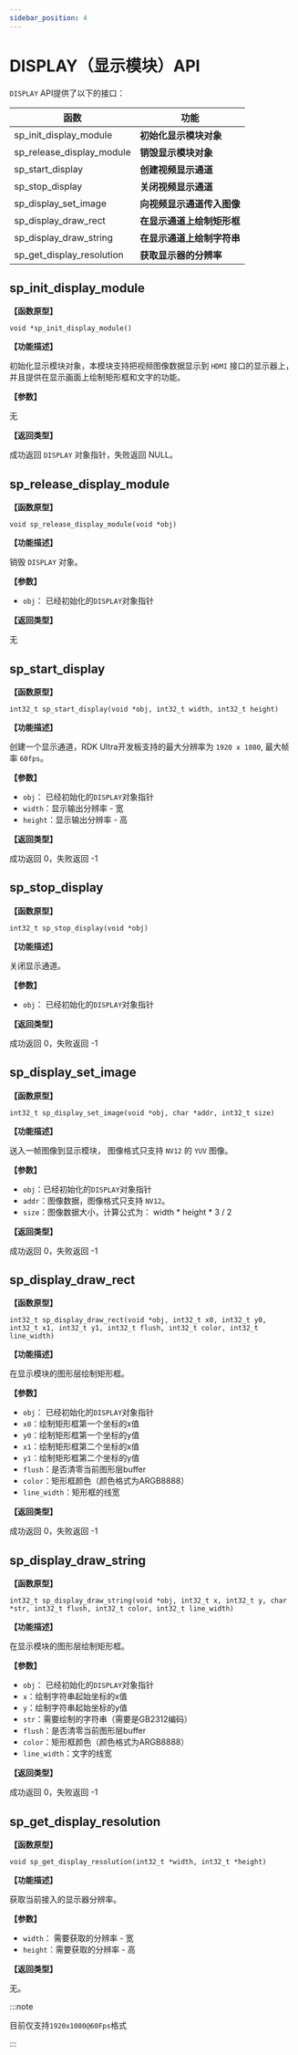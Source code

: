 ```yaml
---
sidebar_position: 4
---
```


# DISPLAY（显示模块）API

`DISPLAY` API提供了以下的接口：

| 函数 | 功能 |
| ---- | ----- |
| sp_init_display_module | **初始化显示模块对象** |
| sp_release_display_module | **销毁显示模块对象** |
| sp_start_display | **创建视频显示通道** |
| sp_stop_display | **关闭视频显示通道** |
| sp_display_set_image | **向视频显示通道传入图像** |
| sp_display_draw_rect | **在显示通道上绘制矩形框** |
| sp_display_draw_string | **在显示通道上绘制字符串** |
| sp_get_display_resolution | **获取显示器的分辨率** |

## sp_init_display_module  

**【函数原型】**  

`void *sp_init_display_module()`

**【功能描述】**  

初始化显示模块对象，本模块支持把视频图像数据显示到 `HDMI` 接口的显示器上，并且提供在显示画面上绘制矩形框和文字的功能。

**【参数】**

无

**【返回类型】** 

成功返回 `DISPLAY` 对象指针，失败返回 NULL。

## sp_release_display_module  

**【函数原型】**  

`void sp_release_display_module(void *obj)`

**【功能描述】**  

销毁 `DISPLAY` 对象。

**【参数】**

- `obj`： 已经初始化的`DISPLAY`对象指针

**【返回类型】** 

无

## sp_start_display  

**【函数原型】**  

`int32_t sp_start_display(void *obj, int32_t width, int32_t height)`

**【功能描述】**  

创建一个显示通道，RDK Ultra开发板支持的最大分辨率为 `1920 x 1080`, 最大帧率 `60fps`。

**【参数】**

- `obj`： 已经初始化的`DISPLAY`对象指针
- `width`：显示输出分辨率 - 宽
- `height`：显示输出分辨率 - 高

**【返回类型】** 

成功返回 0，失败返回 -1

## sp_stop_display  

**【函数原型】**  

`int32_t sp_stop_display(void *obj)`

**【功能描述】**  

关闭显示通道。

**【参数】**

- `obj`： 已经初始化的`DISPLAY`对象指针

**【返回类型】** 

成功返回 0，失败返回 -1

## sp_display_set_image  

**【函数原型】**  

`int32_t sp_display_set_image(void *obj, char *addr, int32_t size)`

**【功能描述】**  

送入一帧图像到显示模块， 图像格式只支持 `NV12` 的 `YUV` 图像。

**【参数】**

- `obj`：已经初始化的`DISPLAY`对象指针
- `addr`：图像数据，图像格式只支持 `NV12`。
- `size`：图像数据大小，计算公式为： width * height * 3 / 2

**【返回类型】** 

成功返回 0，失败返回 -1

## sp_display_draw_rect  

**【函数原型】**  

`int32_t sp_display_draw_rect(void *obj, int32_t x0, int32_t y0, int32_t x1, int32_t y1, int32_t flush, int32_t color, int32_t line_width)`

**【功能描述】**  

在显示模块的图形层绘制矩形框。

**【参数】**

- `obj`： 已经初始化的`DISPLAY`对象指针
- `x0`：绘制矩形框第一个坐标的x值
- `y0`：绘制矩形框第一个坐标的y值
- `x1`：绘制矩形框第二个坐标的x值
- `y1`：绘制矩形框第二个坐标的y值
- `flush`：是否清零当前图形层buffer
- `color`：矩形框颜色（颜色格式为ARGB8888）
- `line_width`：矩形框的线宽

**【返回类型】** 

成功返回 0，失败返回 -1

## sp_display_draw_string  

**【函数原型】**  

`int32_t sp_display_draw_string(void *obj, int32_t x, int32_t y, char *str, int32_t flush, int32_t color, int32_t line_width)`

**【功能描述】**  

在显示模块的图形层绘制矩形框。

**【参数】**

- `obj`： 已经初始化的`DISPLAY`对象指针
- `x`：绘制字符串起始坐标的x值
- `y`：绘制字符串起始坐标的y值
- `str`：需要绘制的字符串（需要是GB2312编码）
- `flush`：是否清零当前图形层buffer
- `color`：矩形框颜色（颜色格式为ARGB8888）
- `line_width`：文字的线宽

**【返回类型】** 

成功返回 0，失败返回 -1



## sp_get_display_resolution  

**【函数原型】**  

`void sp_get_display_resolution(int32_t *width, int32_t *height)`

**【功能描述】**  

获取当前接入的显示器分辨率。

**【参数】**

- `width`： 需要获取的分辨率 - 宽
- `height`：需要获取的分辨率 - 高

**【返回类型】** 

无。

:::note

目前仅支持`1920x1080@60Fps`格式

:::